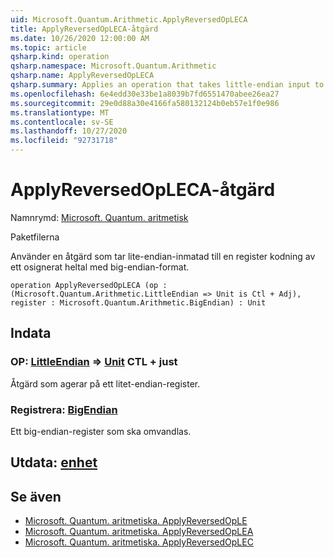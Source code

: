```yaml
---
uid: Microsoft.Quantum.Arithmetic.ApplyReversedOpLECA
title: ApplyReversedOpLECA-åtgärd
ms.date: 10/26/2020 12:00:00 AM
ms.topic: article
qsharp.kind: operation
qsharp.namespace: Microsoft.Quantum.Arithmetic
qsharp.name: ApplyReversedOpLECA
qsharp.summary: Applies an operation that takes little-endian input to a register encoding an unsigned integer using big-endian format.
ms.openlocfilehash: 6e4edd30e33be1a8039b7fd6551470abee26ea27
ms.sourcegitcommit: 29e0d88a30e4166fa580132124b0eb57e1f0e986
ms.translationtype: MT
ms.contentlocale: sv-SE
ms.lasthandoff: 10/27/2020
ms.locfileid: "92731718"
---
```

# <a name="applyreversedopleca-operation"></a>ApplyReversedOpLECA-åtgärd

Namnrymd: [Microsoft. Quantum. aritmetisk](xref:Microsoft.Quantum.Arithmetic)

Paketfilerna [](https://nuget.org/packages/)


Använder en åtgärd som tar lite-endian-inmatad till en register kodning av ett osignerat heltal med big-endian-format.

```qsharp
operation ApplyReversedOpLECA (op : (Microsoft.Quantum.Arithmetic.LittleEndian => Unit is Ctl + Adj), register : Microsoft.Quantum.Arithmetic.BigEndian) : Unit
```


## <a name="input"></a>Indata

### <a name="op--littleendian--unit-ctl--adj"></a>OP: [LittleEndian](xref:Microsoft.Quantum.Arithmetic.LittleEndian) => [Unit](xref:microsoft.quantum.lang-ref.unit) CTL + just

Åtgärd som agerar på ett litet-endian-register.


### <a name="register--bigendian"></a>Registrera: [BigEndian](xref:Microsoft.Quantum.Arithmetic.BigEndian)

Ett big-endian-register som ska omvandlas.



## <a name="output--unit"></a>Utdata: [enhet](xref:microsoft.quantum.lang-ref.unit)



## <a name="see-also"></a>Se även

- [Microsoft. Quantum. aritmetiska. ApplyReversedOpLE](xref:Microsoft.Quantum.Arithmetic.ApplyReversedOpLE)
- [Microsoft. Quantum. aritmetiska. ApplyReversedOpLEA](xref:Microsoft.Quantum.Arithmetic.ApplyReversedOpLEA)
- [Microsoft. Quantum. aritmetiska. ApplyReversedOpLEC](xref:Microsoft.Quantum.Arithmetic.ApplyReversedOpLEC)